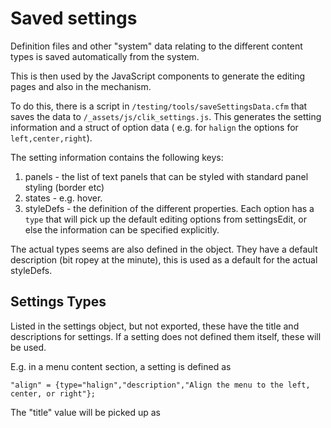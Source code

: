 # Saved settings

Definition files and other "system" data relating to the different content types is saved automatically from the system.

This is then used by the JavaScript components to generate the editing pages and also in the [](varclasses.md) mechanism.

To do this, there is a script in `/testing/tools/saveSettingsData.cfm` that saves the data to `/_assets/js/clik_settings.js`. This generates the setting information and a struct of option data ( e.g. for  `halign` the options for `left,center,right`).

The setting information contains the following keys:

1. panels - the list of text panels that can be styled with standard panel styling (border etc)
2. states - e.g. hover. 
3. styleDefs - the definition of the different properties. Each option has a `type` that will pick up the default editing options from settingsEdit, or else the information can be specified explicitly.

The actual types seems are also defined in the object. They have a default description (bit ropey at the minute), this is used as a default for the actual styleDefs. 

## Settings Types

Listed in the settings object, but not exported, these have the title and descriptions for settings. If a setting does not defined them itself, these will be used.

E.g. in a menu content section, a setting is defined as

```
"align" = {type="halign","description","Align the menu to the left, center, or right"};
```

The "title" value will be picked up as 




